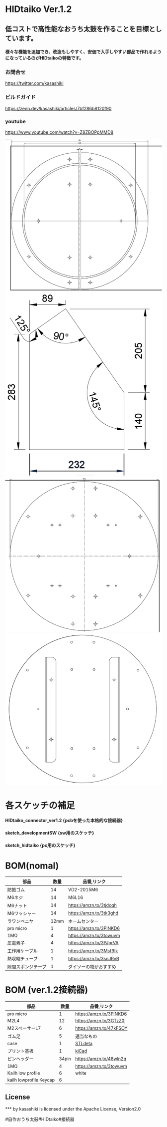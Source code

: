 # HIDtaiko Ver.1.2
## 低コストで高性能なおうち太鼓を作ることを目標としています。
#### 様々な機能を追加でき、改造もしやすく、安価で入手しやすい部品で作れるようになっているのがHIDtaikoの特徴です。

### お問合せ
https://twitter.com/kasashiki
### ビルドガイド
https://zenn.dev/kasashiki/articles/7bf286b8120f90
### youtube
https://www.youtube.com/watch?v=Z8ZBOPpMMD8

![front.png.png](images/images/front.png)
![legs.png](images/images/legs.png)
![rear.png](images/images/rear.png)
![e.png](images/images/e.png)

# 各スケッチの補足
#### HIDtaiko_connector_ver1.2 {pcbを使った本格的な接続器}
#### sketch_developmentSW      {sw用のスケッチ}
#### sketch_hidtaiko           {pc用のスケッチ}

# BOM(nomal)
| 部品 | 数量 | 品番,リンク |
| ---- | ---- | ---- |
| 防振ゴム | 14 |VD2-2015M6|
| M6ネジ | 14 | M6L16 |
| M6ナット |14 | https://amzn.to/3tjdoqh |
| M6ワッシャー | 14 | https://amzn.to/3tk3ghd |
|ラワンベニヤ | 12mm | ホームセンター |  
|pro micro | 1 | https://amzn.to/3PINKD6 |
|1MΩ | 4 | https://amzn.to/3towuvm |
|圧電素子| 4 | https://amzn.to/3PJprVA |
|工作用ケーブル|1 |https://amzn.to/3Msf9Ik|
|熱収縮チューブ|1 |https://amzn.to/3snJRvB|　
|隙間スポンジテープ|1 |ダイソーの物がおすすめ|　

# BOM (ver.1.2接続器)
|部品|数量|品番,リンク|
|----|---|----|
|pro micro|1|https://amzn.to/3PINKD6|
|M2L4|12|https://amzn.to/3GTzZ0j|
|M2スペーサーL7|6|https://amzn.to/47kFSOY|
|ゴム足|5|適当なもの|
|case|1|[STLdeta](HIDtaiko_connector_ver1.2/case.stl)|
|プリント基板|1|[kiCad](HIDtaiko_connector_ver1.2/pcb)|
|ピンヘッダー|34pin|https://amzn.to/48wln2q|
|1MΩ|4|https://amzn.to/3towuvm|
|Kailh low profile|6|white|
|kailh lowprofile Keycap|6|



## License
*** by kasashiki is licensed under the Apache License, Version2.0

#自作おうち太鼓#HIDtaiko#接続器
